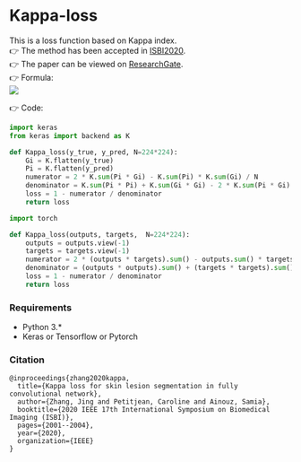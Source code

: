 # Kappa-loss
This is a loss function based on Kappa index.  
👉 The method has been accepted in [ISBI2020](http://2020.biomedicalimaging.org/).  
👉 The paper can be viewed on [ResearchGate](https://www.researchgate.net/publication/341585606_Kappa_Loss_for_Skin_Lesion_Segmentation_in_Fully_Convolutional_Network).  
👉 Formula:   
![](https://latex.codecogs.com/svg.image?\text{Kappa&space;loss}&space;=&space;1-\frac{2\sum_{i=1}^N{p_ig_i}-\sum_{i=1}^N{p_i}\cdot\sum_{i=1}^N{g_i}/N}{\sum_{i=1}^N&space;{p_i}&plus;\sum_{i=1}^N&space;{g_i}-2\sum_{i=1}^N{p_ig_i}/N})

👉 Code:

```python
import keras
from keras import backend as K

def Kappa_loss(y_true, y_pred, N=224*224):
    Gi = K.flatten(y_true)
    Pi = K.flatten(y_pred)
    numerator = 2 * K.sum(Pi * Gi) - K.sum(Pi) * K.sum(Gi) / N
    denominator = K.sum(Pi * Pi) + K.sum(Gi * Gi) - 2 * K.sum(Pi * Gi) / N
    loss = 1 - numerator / denominator
    return loss
 ```
 
 ```python
 import torch

 def Kappa_loss(outputs, targets,  N=224*224):
     outputs = outputs.view(-1)
     targets = targets.view(-1)
     numerator = 2 * (outputs * targets).sum() - outputs.sum() * targets.sum / N
     denominator = (outputs * outputs).sum() + (targets * targets).sum() - 2 * (outputs * targets).sum() / N
     loss = 1 - numerator / denominator
     return loss
 ```
 
### Requirements
* Python 3.*  
* Keras or Tensorflow or Pytorch

### Citation

```
@inproceedings{zhang2020kappa,  
  title={Kappa loss for skin lesion segmentation in fully convolutional network},  
  author={Zhang, Jing and Petitjean, Caroline and Ainouz, Samia},  
  booktitle={2020 IEEE 17th International Symposium on Biomedical Imaging (ISBI)},  
  pages={2001--2004},  
  year={2020},  
  organization={IEEE}  
}
```
